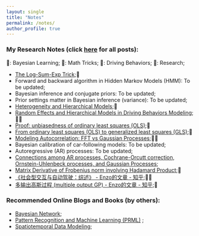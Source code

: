 ```yaml
---
layout: single
title: "Notes"
permalink: /notes/
author_profile: true
---
```


### My Research Notes (click [here](/blog-posts/) for all posts):

📙: Bayesian Learning;
📕: Math Tricks;
📘: Driving Behaviors;
📗: Research;

- [The Log-Sum-Exp Trick](/posts/logsumexp/);📕
- Forward and backward algorithm in Hidden Markov Models (HMM): To be updated;
- Bayesian inference and conjugate priors: To be updated;
- Prior settings matter in Bayesian inference (variance): To be updated;
- [Heterogeneity and Hierarchical Models](/posts/hierarchical/);📙
- [Random Effects and Hierarchical Models in Driving Behaviors Modeling](/posts/random-effects/);📙📘
- [Proof: unbiasedness of ordinary least squares (OLS)](/posts/ols-unbiased/);📕
- [From ordinary least squares (OLS) to generalized least squares (GLS)](/posts/ols-to-gls/);📕
- [Modeling Autocorrelation: FFT vs Gaussian Processes](/posts/autocorrelation);📙📕
- Bayesian calibration of car-following models: To be updated;
- Autoregressive (AR) processes: To be updated;
- [Connections among AR processes, Cochrane-Orcutt correction, Ornstein-Uhlenbeck processes, and Gaussian
  Processes](/posts/processes_connections/);
- [Matrix Derivative of Frobenius norm involving Hadamard Product](/posts/matrix-derivative/);📕
- [《社会型交互与自动驾驶：综述》 - Enzo的文章 - 知乎](https://zhuanlan.zhihu.com/p/557203965);📘📗
- [多输出高斯过程 (multiple output GP) - Enzo的文章 - 知乎](https://zhuanlan.zhihu.com/p/400628960);📙

### Recommended Online Blogs and Books (by others):

- [Bayesian Network](https://www.cs.toronto.edu/~duvenaud/distill_bayes_net/public/);
- [Pattern Recognition and Machine Learning (PRML)](https://www.microsoft.com/en-us/research/uploads/prod/2006/01/Bishop-Pattern-Recognition-and-Machine-Learning-2006.pdf)
  ;
- [Spatiotemporal Data Modeling](https://spatiotemporal-data.github.io/);